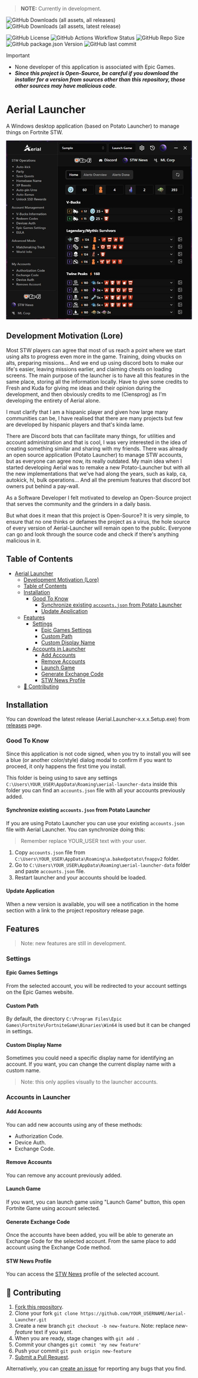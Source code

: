 > **NOTE:** Currently in development.

![GitHub Downloads (all assets, all releases)](https://img.shields.io/github/downloads/Ciensprog/Aerial-Launcher/total?label=All%20Release%20Downloads) ![GitHub Downloads (all assets, latest release)](https://img.shields.io/github/downloads/Ciensprog/Aerial-Launcher/latest/total?label=Latest%20Release%20Downloads)

![GitHub License](https://img.shields.io/github/license/Ciensprog/Aerial-Launcher?label=License) ![GitHub Actions Workflow Status](https://img.shields.io/github/actions/workflow/status/Ciensprog/Aerial-Launcher/release.yml?label=Build) ![GitHub Repo Size](https://img.shields.io/github/repo-size/Ciensprog/Aerial-Launcher?label=Repo%20Size) ![GitHub package.json Version](https://img.shields.io/github/package-json/v/Ciensprog/Aerial-Launcher?label=Current%20Version) ![GitHub last commit](https://img.shields.io/github/last-commit/Ciensprog/Aerial-Launcher?label=Last%20Commit)

> [!IMPORTANT]
>
> - None developer of this application is associated with Epic Games.
> - **_Since this project is Open-Source, be careful if you download the installer for a version from sources other than this repository, those other sources may have malicious code_**.

# Aerial Launcher

A Windows desktop application (based on Potato Launcher) to manage things on Fortnite STW.

<p align="center">
  <img src="./app-preview.jpg" />
</p>

## Development Motivation (Lore)

Most STW players can agree that most of us reach a point where we start using alts to progress even more in the game. Training, doing vbucks on alts, preparing missions... And we end up using discord bots to make our life's easier, leaving missions earlier, and claiming chests on loading screens. The main purpose of the launcher is to have all this features in the same place, storing all the information locally. Have to give some credits to Fresh and Kuda for giving me ideas and their opinion during the development, and then obviously credits to me (Ciensprog) as I'm developing the entirety of Aerial alone.

I must clarify that I am a hispanic player and given how large many communities can be, I have realised that there are many projects but few are developed by hispanic players and that's kinda lame.

There are Discord bots that can facilitate many things, for utilities and account administration and that is cool, I was very interested in the idea of creating something similar and sharing with my friends. There was already an open source application (Potato Launcher) to manage STW accounts, but as everyone can agree now, its really outdated. My main idea when I started developing Aerial was to remake a new Potato-Launcher but with all the new implementations that we've had along the years, such as kalp, ca, autokick, hl, bulk operations... And all the premium features that discord bot owners put behind a pay-wall.

As a Software Developer I felt motivated to develop an Open-Source project that serves the community and the grinders in a daily basis.

But what does it mean that this project is Open-Source? It is very simple, to ensure that no one thinks or defames the project as a virus, the hole source of every version of Aerial-Launcher will remain open to the public. Everyone can go and look through the source code and check if there's anything malicious in it.

## Table of Contents

- [Aerial Launcher](#aerial-launcher)
  - [Development Motivation (Lore)](#development-motivation-lore)
  - [Table of Contents](#table-of-contents)
  - [Installation](#installation)
    - [Good To Know](#good-to-know)
      - [Synchronize existing `accounts.json` from Potato Launcher](#synchronize-existing-accountsjson-from-potato-launcher)
      - [Update Application](#update-application)
  - [Features](#features)
    - [Settings](#settings)
      - [Epic Games Settings](#epic-games-settings)
      - [Custom Path](#custom-path)
      - [Custom Display Name](#custom-display-name)
    - [Accounts in Launcher](#accounts-in-launcher)
      - [Add Accounts](#add-accounts)
      - [Remove Accounts](#remove-accounts)
      - [Launch Game](#launch-game)
      - [Generate Exchange Code](#generate-exchange-code)
      - [STW News Profile](#stw-news-profile)
  - [🤝 Contributing](#-contributing)

## Installation

You can download the latest release (Aerial.Launcher-x.x.x.Setup.exe) from [releases](https://github.com/Ciensprog/Aerial-Launcher/releases) page.

### Good To Know

Since this application is not code signed, when you try to install you will see a blue (or another color/style) dialog modal to confirm if you want to proceed, it only happens the first time you install.

This folder is being using to save any settings `C:\Users\YOUR_USER\AppData\Roaming\aerial-launcher-data` inside this folder you can find an `accounts.json` file with all your accounts previously added.

#### Synchronize existing `accounts.json` from Potato Launcher

If you are using Potato Launcher you can use your existing `accounts.json` file with Aerial Launcher. You can synchronize doing this:

> Remember replace YOUR_USER text with your user.

1. Copy `accounts.json` file from `C:\Users\YOUR_USER\AppData\Roaming\a.bakedpotato\fnappv2` folder.
1. Go to `C:\Users\YOUR_USER\AppData\Roaming\aerial-launcher-data` folder and paste `accounts.json` file.
1. Restart launcher and your accounts should be loaded.

#### Update Application

When a new version is available, you will see a notification in the home section with a link to the project repository release page.

## Features

> Note: new features are still in development.

### Settings

#### Epic Games Settings

From the selected account, you will be redirected to your account settings on the Epic Games website.

#### Custom Path

By default, the directory `C:\Program Files\Epic Games\Fortnite\FortniteGame\Binaries\Win64` is used but it can be changed in settings.

#### Custom Display Name

Sometimes you could need a specific display name for identifying an account. If you want, you can change the current display name with a custom name.

> Note: this only applies visually to the launcher accounts.

### Accounts in Launcher

#### Add Accounts

You can add new accounts using any of these methods:

- Authorization Code.
- Device Auth.
- Exchange Code.

#### Remove Accounts

You can remove any account previously added.

#### Launch Game

If you want, you can launch game using "Launch Game" button, this open Fortnite Game using account selected.

#### Generate Exchange Code

Once the accounts have been added, you will be able to generate an Exchange Code for the selected account. From the same place to add account using the Exchange Code method.

#### STW News Profile

You can access the [STW News](https://stw.news/) profile of the selected account.

## 🤝 Contributing

1. [Fork this repository](https://github.com/Ciensprog/Aerial-Launcher/fork).
1. Clone your fork `git clone https://github.com/YOUR_USERNAME/Aerial-Launcher.git`
1. Create a new branch `git checkout -b new-feature`. Note: replace _new-feature_ text if you want.
1. When you are ready, stage changes with `git add .`
1. Commit your changes `git commit 'my new feature'`
1. Push your commit `git push origin new-feature`
1. [Submit a Pull Request](https://github.com/Ciensprog/Aerial-Launcher/pulls).

Alternatively, you can [create an issue](https://github.com/Ciensprog/Aerial-Launcher/issues/new) for reporting any bugs that you find.
